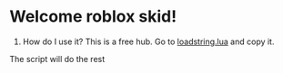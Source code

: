 # Welcome roblox skid!
1. How do I use it?
This is a free hub. Go to [loadstring.lua](https://github.com/CGGonGitHub/Loader/blob/main/loadstring.lua) and copy it.

The script will do the rest
